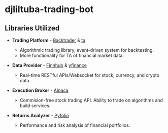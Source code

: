 # djliltuba-trading-bot

## Libraries Utilized

-   **Trading Platform**  - [Backtrader](https://github.com/mementum/backtrader) & [ta](https://github.com/bukosabino/ta)
    - Algorithmic trading library, event-driven system for backtesting.
    - More functionality for TA of financial market data.

-   **Data Provider**     - [Finnhub](https://finnhub.io/) & [yfinance](https://github.com/ranaroussi/yfinance)
    - Real-time RESTful APIs/Websocket for stock, currency, and crypto data.

-   **Execution Broker**  - [Alpaca](https://alpaca.markets/) 
    - Commision-free stock trading API. Ability to trade on algorithms and build services.

-   **Returns Analyzer**  - [Pyfolio](https://github.com/quantopian/pyfolio)
    - Performance and risk analysis of financial portfolios.